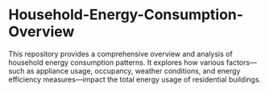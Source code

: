 # Household-Energy-Consumption-Overview
This repository provides a comprehensive overview and analysis of household energy consumption patterns. It explores how various factors—such as appliance usage, occupancy, weather conditions, and energy efficiency measures—impact the total energy usage of residential buildings.
